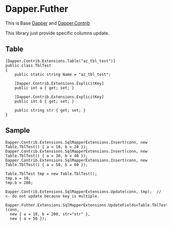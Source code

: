 # Dapper.Futher

This is Base [Dapper](https://github.com/StackExchange/Dapper) and [Dapper.Contrib](https://github.com/StackExchange/Dapper/tree/master/Dapper.Contrib)

This library just provide specific columns update.

## Table 
```
[Dapper.Contrib.Extensions.Table("az_tbl_test")]
public class TblTest
{
	public static string Name = "az_tbl_test";

	[Dapper.Contrib.Extensions.ExplicitKey]
	public int a { get; set; }

	[Dapper.Contrib.Extensions.ExplicitKey]
	public int b { get; set; }

	public string str { get; set; }
}
```  

## Sample

```
Dapper.Contrib.Extensions.SqlMapperExtensions.Insert(conn, new Table.TblTest() { a = 10, b = 20 });
Dapper.Contrib.Extensions.SqlMapperExtensions.Insert(conn, new Table.TblTest() { a = 30, b = 40 });
Dapper.Contrib.Extensions.SqlMapperExtensions.Insert(conn, new Table.TblTest() { a = 50, b = 60 });

Table.TblTest tmp = new Table.TblTest();
tmp.a = 10;
tmp.b = 200;

Dapper.Contrib.Extensions.SqlMapperExtensions.Update(conn, tmp);  // <- do not update because key is multiple.

Dapper.Futher.Extensions.SqlMapperExtensions.UpdateFields<Table.TblTest>(conn, 
  new { a = 10, b = 200, str="str" }, 
  new { a = 50 });
```
